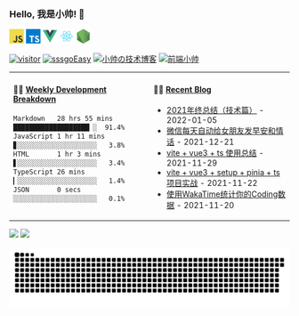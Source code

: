 ### Hello, 我是小帅! 👋

<code><img height="26" src="https://raw.githubusercontent.com/github/explore/80688e429a7d4ef2fca1e82350fe8e3517d3494d/topics/javascript/javascript.png"></code>
<code><img height="26" src="https://raw.githubusercontent.com/github/explore/80688e429a7d4ef2fca1e82350fe8e3517d3494d/topics/typescript/typescript.png"></code>
<code><img height="26" src="https://raw.githubusercontent.com/github/explore/80688e429a7d4ef2fca1e82350fe8e3517d3494d/topics/vue/vue.png"></code>
<code><img height="26" src="https://raw.githubusercontent.com/github/explore/80688e429a7d4ef2fca1e82350fe8e3517d3494d/topics/react/react.png"></code>
<code><img height="26" src="https://raw.githubusercontent.com/github/explore/80688e429a7d4ef2fca1e82350fe8e3517d3494d/topics/nodejs/nodejs.png"></code>

[![visitor](https://visitor-badge.glitch.me/badge?page_id=js-banana.js-banana)](https://github.com/JS-banana)
[![sssgoEasy](https://img.shields.io/badge/juejin-sssgoEasy-blue)](https://juejin.cn/user/1204720476890477)
[![小帅の技术博客](https://img.shields.io/badge/blog-%E5%B0%8F%E5%B8%85%E3%81%AE%E6%8A%80%E6%9C%AF%E5%8D%9A%E5%AE%A2-orange)](https://ssscode.com/)
[![前端小帅](https://img.shields.io/badge/%E5%85%AC%E4%BC%97%E5%8F%B7-%E5%89%8D%E7%AB%AF%E5%B0%8F%E5%B8%85-brightgreen)](https://cdn.jsdelivr.net/gh/JS-banana/images/vuepress/1.jpg)

<!-- :sunny: I'm currently learning and working on... -->

<!-- :fire: To live alone is the fate of all great souls

:raised_hand: 掘金：[https://juejin.cn/user/1204720476890477](https://juejin.cn/user/1204720476890477)

:sparkles: 博客：[https://ssscode.com/](https://ssscode.com/) -->

<!-- **Languages and Tools:**   -->

<!-- <img height="120" src="https://cdn.jsdelivr.net/gh/JS-banana/images/vuepress/4.png" /> -->

<!-- [![sss's github stats](https://github-readme-stats.vercel.app/api?username=JS-banana&show_icons=true&theme=synthwave&layout=compact)](https://github.com/anuraghazra/github-readme-stats) -->

<table width="800px">
<tr>
<td valign="top" width="50%">

#### 🏊‍♂️ <a href="https://gist.github.com/JS-banana/b4b79e0deb0164edaae772ecbc5bd8bc" target="_blank">Weekly Development Breakdown</a>

<!-- code_time starts -->

```text
Markdown   28 hrs 55 mins ███████████████████▏░  91.4%
JavaScript 1 hr 11 mins   ▊░░░░░░░░░░░░░░░░░░░░   3.8%
HTML       1 hr 3 mins    ▋░░░░░░░░░░░░░░░░░░░░   3.4%
TypeScript 26 mins        ▎░░░░░░░░░░░░░░░░░░░░   1.4%
JSON       0 secs         ░░░░░░░░░░░░░░░░░░░░░   0.1%
```

<!-- code_time ends -->
</td>

<td valign="top" width="50%">

#### 🤹‍♀️ <a href="https://js-banana.github.io/blog/" target="_blank">Recent Blog</a>

<!-- blog starts -->
* <a href='https://js-banana.github.io/blog/pages/8e4019/' target='_blank'>2021年终总结（技术篇）</a> - 2022-01-05
* <a href='https://js-banana.github.io/blog/pages/5fe09e/' target='_blank'>微信每天自动给女朋友发早安和情话</a> - 2021-12-21
* <a href='https://js-banana.github.io/blog/pages/33f292/' target='_blank'>vite + vue3 + ts 使用总结</a> - 2021-11-29
* <a href='https://js-banana.github.io/blog/pages/2833ad/' target='_blank'>vite + vue3 + setup + pinia + ts 项目实战</a> - 2021-11-22
* <a href='https://js-banana.github.io/blog/pages/b63015/' target='_blank'>使用WakaTime统计你的Coding数据</a> - 2021-11-20
<!-- blog ends -->

</td>
</tr>

</table>

<p>
  <img
  width="334"
  src="https://github-readme-stats.vercel.app/api/top-langs/?username=js-banana&hide=handlebars&langs_count=8&layout=compact&exclude_repo=blog,vuepress-theme-vdoing,hexo,hexo-theme-next,images&bg_color=30,e96443,904e95&title_color=fff&text_color=fff"
  />
  <img
  width="460"
  src="https://github-readme-stats.vercel.app/api?username=JS-banana&show_icons=true&&theme=radical&layout=compact"
  />
</p>

<!-- [![Readme Card](https://github-readme-stats.vercel.app/api/pin/?username=anuraghazra&repo=github-readme-stats)](https://github.com/anuraghazra/github-readme-stats) -->

<!-- ![Languages](https://github-readme-stats.vercel.app/api/top-langs/?username=js-banana&hide=handlebars&langs_count=8&layout=compact&exclude_repo=vuepress,vuepress-blog-io,vuepress-theme-vdoing,hexo,hexo-theme-next,images) -->

![github contribution grid snake animation](https://github.com/JS-banana/JS-banana/blob/output/github-contribution-grid-snake.svg)
